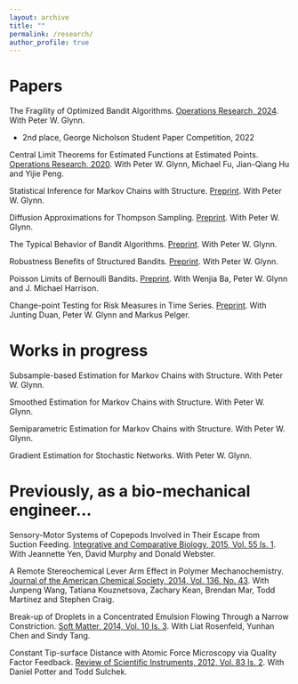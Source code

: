 ```yaml
---
layout: archive
title: ""
permalink: /research/
author_profile: true
---
```


Papers
======
The Fragility of Optimized Bandit Algorithms. [Operations Research, 2024](https://linfanf.github.io/files/The_fragility_of_optimized_bandit_algorithms.pdf). With Peter W. Glynn. 
- 2nd place, George Nicholson Student Paper Competition, 2022

Central Limit Theorems for Estimated Functions at Estimated Points. [Operations Research, 2020](https://pubsonline.informs.org/doi/10.1287/opre.2019.1922). With Peter W. Glynn, Michael Fu, Jian-Qiang Hu and Yijie Peng.

Statistical Inference for Markov Chains with Structure. [Preprint](https://drive.google.com/file/d/1o2xx0jxawxx69mLTfg5ifQuowbc3zURd/view?usp=sharing). With Peter W. Glynn.

Diffusion Approximations for Thompson Sampling. [Preprint](https://linfanf.github.io/files/Diffusion_approximations_for_Thompson_sampling.pdf). With Peter W. Glynn.

The Typical Behavior of Bandit Algorithms. [Preprint](https://linfanf.github.io/files/The_typical_behavior_of_bandit_algorithms.pdf). With Peter W. Glynn.

Robustness Benefits of Structured Bandits. [Preprint](). With Peter W. Glynn.

Poisson Limits of Bernoulli Bandits. [Preprint](). With Wenjia Ba, Peter W. Glynn and J. Michael Harrison.

Change-point Testing for Risk Measures in Time Series. [Preprint](https://linfanf.github.io/files/Change_point_testing_for_risk_measures_in_time_series.pdf). With Junting Duan, Peter W. Glynn and Markus Pelger.

Works in progress
======
Subsample-based Estimation for Markov Chains with Structure. With Peter W. Glynn.

Smoothed Estimation for Markov Chains with Structure. With Peter W. Glynn.

Semiparametric Estimation for Markov Chains with Structure. With Peter W. Glynn.

Gradient Estimation for Stochastic Networks. With Peter W. Glynn.

Previously, as a bio-mechanical engineer...
======
Sensory-Motor Systems of Copepods Involved in Their Escape from Suction Feeding. [Integrative and Comparative Biology, 2015, Vol. 55 Is. 1](https://academic.oup.com/icb/article/55/1/121/617941). With Jeannette Yen, David Murphy and Donald Webster.

A Remote Stereochemical Lever Arm Effect in Polymer Mechanochemistry. [Journal of the American Chemical Society, 2014, Vol. 136. No. 43](https://pubs.acs.org/doi/abs/10.1021/ja509585g). With Junpeng Wang, Tatiana Kouznetsova, Zachary Kean, Brendan Mar, Todd Martínez and Stephen Craig.

Break-up of Droplets in a Concentrated Emulsion Flowing Through a Narrow Constriction. [Soft Matter, 2014, Vol. 10 Is. 3](https://pubs.rsc.org/en/content/articlelanding/2014/sm/c3sm51843d). With Liat Rosenfeld, Yunhan Chen and Sindy Tang.

Constant Tip-surface Distance with Atomic Force Microscopy via Quality Factor Feedback. [Review of Scientific Instruments, 2012, Vol. 83 Is. 2](https://aip.scitation.org/doi/abs/10.1063/1.3683236). With Daniel Potter and Todd Sulchek.












